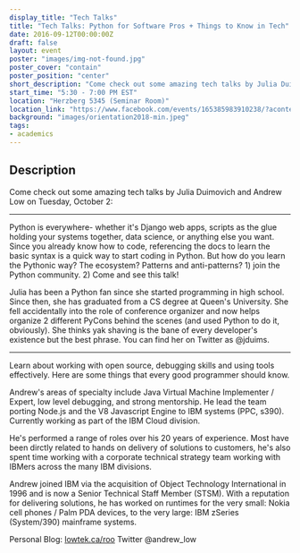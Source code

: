 ```yaml
---
display_title: "Tech Talks"
title: "Tech Talks: Python for Software Pros + Things to Know in Tech"
date: 2016-09-12T00:00:00Z
draft: false
layout: event
poster: "images/img-not-found.jpg"
poster_cover: "contain"
poster_position: "center"
short_description: "Come check out some amazing tech talks by Julia Duimovich and Andrew Low."
start_time: "5:30 - 7:00 PM EST"
location: "Herzberg 5345 (Seminar Room)"
location_link: "https://www.facebook.com/events/165385983910238/?acontext=%7B%22event_action_history%22%3A[%7B%22surface%22%3A%22page%22%7D]%7D"
background: "images/orientation2018-min.jpeg"
tags:
- academics
---
```


## Description

Come check out some amazing tech talks by Julia Duimovich and Andrew Low on Tuesday, October 2:

-----

Python is everywhere- whether it's Django web apps, scripts as the glue holding your systems together, data science, or anything else you want. Since you already know how to code, referencing the docs to learn the basic syntax is a quick way to start coding in Python. But how do you learn the Pythonic way? The ecosystem? Patterns and anti-patterns? 1) join the Python community. 2) Come and see this talk!

Julia has been a Python fan since she started programming in high school. Since then, she has graduated from a CS degree at Queen's University. She fell accidentally into the role of conference organizer and now helps organize 2 different PyCons behind the scenes (and used Python to do it, obviously). She thinks yak shaving is the bane of every developer's existence but the best phrase. You can find her on Twitter as @jduims.

-----

Learn about working with open source, debugging skills and using tools effectively. Here are some things that every good programmer should know.

Andrew's areas of specialty include Java Virtual Machine Implementer / Expert, low level debugging, and strong mentorship. He lead the team porting Node.js and the V8 Javascript Engine to IBM systems (PPC, s390). Currently working as part of the IBM Cloud division.

He's performed a range of roles over his 20 years of experience. Most have been dirctly related to hands on delivery of solutions to customers, he's also spent time working with a corporate technical strategy team working with IBMers across the many IBM divisions.

Andrew joined IBM via the acquisition of Object Technology International in 1996 and is now a Senior Technical Staff Member (STSM). With a reputation for delivering solutions, he has worked on runtimes for the very small: Nokia cell phones / Palm PDA devices, to the very large: IBM zSeries (System/390) mainframe systems.

Personal Blog: [lowtek.ca/roo](lowtek.ca/roo)
Twitter @andrew_low